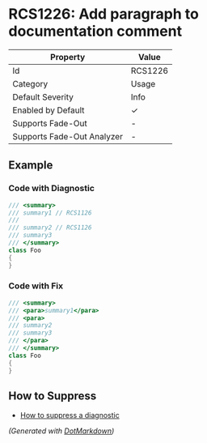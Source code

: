 # RCS1226: Add paragraph to documentation comment

| Property                    | Value    |
| --------------------------- | -------- |
| Id                          | RCS1226  |
| Category                    | Usage    |
| Default Severity            | Info     |
| Enabled by Default          | &#x2713; |
| Supports Fade\-Out          | \-       |
| Supports Fade\-Out Analyzer | \-       |

## Example

### Code with Diagnostic

```csharp
/// <summary>
/// summary1 // RCS1126
/// 
/// summary2 // RCS1126
/// summary3
/// </summary>
class Foo
{
}
```

### Code with Fix

```csharp
/// <summary>
/// <para>summary1</para>
/// <para>
/// summary2
/// summary3
/// </para>
/// </summary>
class Foo
{
}
```

## How to Suppress

* [How to suppress a diagnostic](../HowToConfigureAnalyzers#how-to-suppress-a-diagnostic)

*\(Generated with [DotMarkdown](http://github.com/JosefPihrt/DotMarkdown)\)*